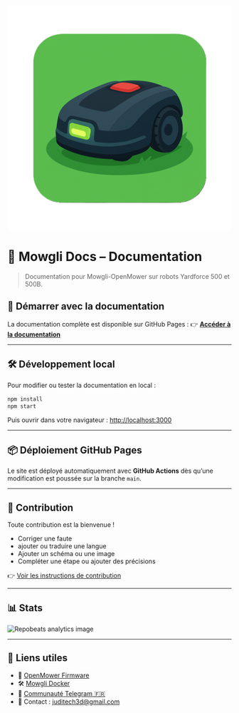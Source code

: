 
![Logo Mowgli](./static/img/logo.svg)

# 🧾 Mowgli Docs – Documentation

> Documentation pour Mowgli-OpenMower sur robots Yardforce 500 et 500B.

## 🚀 Démarrer avec la documentation

La documentation complète est disponible sur GitHub Pages :
👉 **[Accéder à la documentation](https://mowglifrenchtouch.github.io/mowgli-docs/)**

---

## 🛠️ Développement local

Pour modifier ou tester la documentation en local :

```bash
npm install
npm start
```

Puis ouvrir dans votre navigateur : [http://localhost:3000](http://localhost:3000)

---

## 📦 Déploiement GitHub Pages

Le site est déployé automatiquement avec **GitHub Actions** dès qu’une modification est poussée sur la branche `main`.

---

## 🤝 Contribution

Toute contribution est la bienvenue !
- Corriger une faute
- ajouter ou traduire une langue
- Ajouter un schéma ou une image
- Compléter une étape ou ajouter des précisions

👉 [Voir les instructions de contribution](docs/Guide-OpenMower-Mowgli/aide-contribution.md)

---

## 📊 Stats

![Repobeats analytics image](https://repobeats.axiom.co/api/embed?repo=https://github.com/Mowglifrenchtouch/mowgli-docs "Repobeats analytics")

---

## 🔗 Liens utiles

- 🔧 [OpenMower Firmware](https://github.com/ClemensElflein/OpenMower)
- 🛠️ [Mowgli Docker](https://github.com/cedbossneo/mowgli-docker)
- 📢 [Communauté Telegram 🇫🇷](https://t.me/c/1744099999/1)
- 📩 Contact : [juditech3d@gmail.com](mailto:juditech3d@gmail.com)

